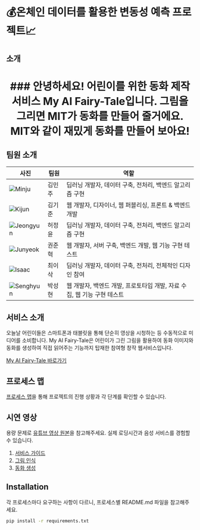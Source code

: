 # :moneybag:온체인 데이터를 활용한 변동성 예측 프로젝트:chart_with_upwards_trend:




## 소개

<h1 align="center">
### 안녕하세요! 어린이를 위한 동화 제작 서비스 My AI Fairy-Tale입니다. 그림을 그리면 MIT가 동화를 만들어 줄거에요. MIT와 같이 재밌게 동화를 만들어 보아요!
</h1>

## 팀원 소개

| 사진 | 팀원 | 역할 |
| --- | --- | --- |
| ![Minju](link-to-image) | 김민주 | 딥러닝 개발자, 데이터 구축, 전처리, 백엔드 알고리즘 구현 |
| ![Kijun](link-to-image) | 김기준 | 웹 개발자, 디자이너, 웹 퍼블리싱, 프론트 & 백엔드 개발 |
| ![Jeongyun](link-to-image) | 허정윤 | 딥러닝 개발자, 데이터 구축, 전처리, 백엔드 알고리즘 구현 |
| ![Junyeok](link-to-image) | 권준혁 | 웹 개발자, 서버 구축, 백엔드 개발, 웹 기능 구현 테스트 |
| ![Isaac](link-to-image) | 최이삭 | 딥러닝 개발자, 데이터 구축, 전처리, 전체적인 디자인 참여 |
| ![Senghyun](link-to-image) | 박성현 | 웹 개발자, 백엔드 개발, 프로토타입 개발, 자료 수집, 웹 기능 구현 테스트 |

## 서비스 소개
오늘날 어린이들은 스마트폰과 태블릿을 통해 단순히 영상을 시청하는 등 수동적으로 미디어를 소비합니다. My AI Fairy-Tale은 어린이가 그린 그림을 활용하여 동화 이미지와 동화를 생성하여 직접 읽어주는 기능까지 탑재한 참여형 창작 웹서비스입니다.

[My AI Fairy-Tale 바로가기](link-to-service)

## 프로세스 맵
[프로세스 맵](link-to-process-map)을 통해 프로젝트의 진행 상황과 각 단계를 확인할 수 있습니다.

## 시연 영상
용량 문제로 [유튜브 영상 원본](link-to-youtube)을 참고해주세요. 실제 로딩시간과 음성 서비스를 경험할 수 있습니다.

1. [서비스 가이드](link-to-guide)
2. [그림 인식](link-to-image-recognition)
3. [동화 생성](link-to-story-generation)

## Installation
각 프로세스마다 요구하는 사항이 다르니, 프로세스별 README.md 파일을 참고해주세요.

```bash
pip install -r requirements.txt
